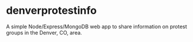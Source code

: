 # denverprotestinfo
A simple Node/Express/MongoDB web app to share information on protest groups in the Denver, CO, area.
